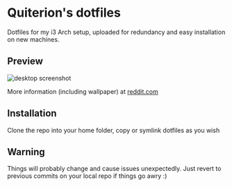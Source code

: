 # Quiterion's dotfiles
Dotfiles for my i3 Arch setup, uploaded for redundancy and easy installation on new machines.

## Preview
![desktop screenshot](https://i.redd.it/w2on5a980gn31.png)

More information (including wallpaper) at [reddit.com](https://www.reddit.com/r/unixporn/comments/d660yp/i3gapsrounded_tokyo)

## Installation
Clone the repo into your home folder, copy or symlink dotfiles as you wish

## Warning
Things will probably change and cause issues unexpectedly. Just revert to previous commits on your local repo if things go awry :)


